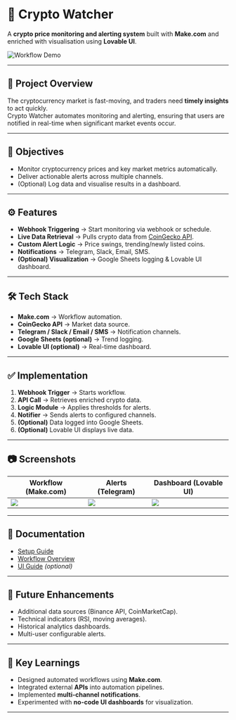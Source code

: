 # 🚀 Crypto Watcher  

A **crypto price monitoring and alerting system** built with **Make.com** and enriched with visualisation using **Lovable UI**.  

![Workflow Demo](crypto_alert.gif)  

---

## 🔎 Project Overview  

The cryptocurrency market is fast-moving, and traders need **timely insights** to act quickly.  
Crypto Watcher automates monitoring and alerting, ensuring that users are notified in real-time when significant market events occur.  

---

## 🎯 Objectives  

- Monitor cryptocurrency prices and key market metrics automatically.  
- Deliver actionable alerts across multiple channels.  
- (Optional) Log data and visualise results in a dashboard.  

---

## ⚙️ Features  

- **Webhook Triggering** → Start monitoring via webhook or schedule.  
- **Live Data Retrieval** → Pulls crypto data from [CoinGecko API](https://www.coingecko.com/en/api).  
- **Custom Alert Logic** → Price swings, trending/newly listed coins.  
- **Notifications** → Telegram, Slack, Email, SMS.  
- **(Optional) Visualization** → Google Sheets logging & Lovable UI dashboard.  

---

## 🛠️ Tech Stack  

- **Make.com** → Workflow automation.  
- **CoinGecko API** → Market data source.  
- **Telegram / Slack / Email / SMS** → Notification channels.  
- **Google Sheets (optional)** → Trend logging.  
- **Lovable UI (optional)** → Real-time dashboard.  

---

## ✅ Implementation  

1. **Webhook Trigger** → Starts workflow.  
2. **API Call** → Retrieves enriched crypto data.  
3. **Logic Module** → Applies thresholds for alerts.  
4. **Notifier** → Sends alerts to configured channels.  
5. **(Optional)** Data logged into Google Sheets.  
6. **(Optional)** Lovable UI displays live data.  

---

## 📷 Screenshots  

| Workflow (Make.com) | Alerts (Telegram) | Dashboard (Lovable UI) |
|---------------------|--------------------|-------------------------|
| ![](assets/screenshots/scenario.png) | ![](assets/screenshots/alerts-demo.png) | ![](assets/screenshots/dashboard.png) |  

---

## 📄 Documentation  

- [Setup Guide](docs/setup.md)  
- [Workflow Overview](docs/workflow-overview.md)  
- [UI Guide](docs/ui-guide.md) *(optional)*  

---

## 🚧 Future Enhancements  

- Additional data sources (Binance API, CoinMarketCap).  
- Technical indicators (RSI, moving averages).  
- Historical analytics dashboards.  
- Multi-user configurable alerts.  

---

## 📌 Key Learnings  

- Designed automated workflows using **Make.com**.  
- Integrated external **APIs** into automation pipelines.  
- Implemented **multi-channel notifications**.  
- Experimented with **no-code UI dashboards** for visualization.  

---
